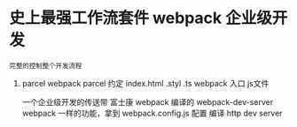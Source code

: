 # 史上最强工作流套件    webpack 企业级开发
    完整的控制整个开发流程
1. parcel webpack
    parcel 约定 index.html .styl .ts
    webpack 入口 js文件

    一个企业级开发的传送带
    富士康
    webpack 编译的
    webpack-dev-server webpack 一样的功能，拿到
    webpack.config.js 配置 编译 http dev server 

